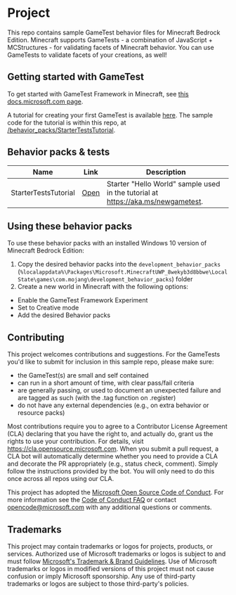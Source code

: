 # Project

This repo contains sample GameTest behavior files for Minecraft Bedrock Edition.  Minecraft supports GameTests - a combination of JavaScript + MCStructures - for validating facets of Minecraft behavior.  You can use GameTests to validate facets of your creations, as well! 



## Getting started with GameTest

To get started with GameTest Framework in Minecraft, see [this docs.microsoft.com page](https://aka.ms/gametest).  

A tutorial for creating your first GameTest is available [here](https://aka.ms/newgametest). The sample code for the tutorial is within this repo, at [/behavior_packs/StarterTestsTutorial](https://github.com/microsoft/minecraft-gametests/tree/main/behavior_packs/StarterTestsTutorial).

## Behavior packs & tests


| Name                  | Link                                                                                         | Description |
|-----------------------|----------------------------------------------------------------------------------------------|-------------|
| StarterTestsTutorial  | [Open](https://github.com/microsoft/minecraft-gametests/tree/main/behavior_packs/StarterTestsTutorial) | Starter "Hello World" sample used in the tutorial at https://aka.ms/newgametest. | 

## Using these behavior packs

To use these behavior packs with an installed Windows 10 version of Minecraft Bedrock Edition:

1. Copy the desired behavior packs into the `development_behavior_packs` (`%localappdata%\Packages\Microsoft.MinecraftUWP_8wekyb3d8bbwe\LocalState\games\com.mojang\development_behavior_packs`) folder
2. Create a new world in Minecraft with the following options:

* Enable the GameTest Framework Experiment
* Set to Creative mode
* Add the desired Behavior packs

## Contributing

This project welcomes contributions and suggestions. For the GameTests you'd like to submit for inclusion in this sample repo, please make sure:

  * the GameTest(s) are small and self contained
  * can run in a short amount of time, with clear pass/fail criteria
  * are generally passing, or used to document an unexpected failure and are tagged as such (with the .tag function on .register)
  * do not have any external dependencies (e.g., on extra behavior or resource packs)
  
Most contributions require you to agree to a
Contributor License Agreement (CLA) declaring that you have the right to, and actually do, grant us
the rights to use your contribution. For details, visit https://cla.opensource.microsoft.com. When you submit a pull request, a CLA bot will automatically determine whether you need to provide
a CLA and decorate the PR appropriately (e.g., status check, comment). Simply follow the instructions
provided by the bot. You will only need to do this once across all repos using our CLA.

This project has adopted the [Microsoft Open Source Code of Conduct](https://opensource.microsoft.com/codeofconduct/).
For more information see the [Code of Conduct FAQ](https://opensource.microsoft.com/codeofconduct/faq/) or
contact [opencode@microsoft.com](mailto:opencode@microsoft.com) with any additional questions or comments.

## Trademarks

This project may contain trademarks or logos for projects, products, or services. Authorized use of Microsoft 
trademarks or logos is subject to and must follow 
[Microsoft's Trademark & Brand Guidelines](https://www.microsoft.com/en-us/legal/intellectualproperty/trademarks/usage/general).
Use of Microsoft trademarks or logos in modified versions of this project must not cause confusion or imply Microsoft sponsorship.
Any use of third-party trademarks or logos are subject to those third-party's policies.
